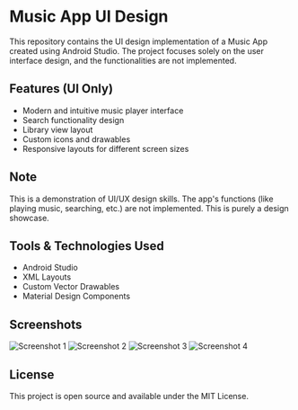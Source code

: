 # Music App UI Design

This repository contains the UI design implementation of a Music App created using Android Studio. The project focuses solely on the user interface design, and the functionalities are not implemented.

## Features (UI Only)
- Modern and intuitive music player interface
- Search functionality design
- Library view layout
- Custom icons and drawables
- Responsive layouts for different screen sizes

## Note
This is a demonstration of UI/UX design skills. The app's functions (like playing music, searching, etc.) are not implemented. This is purely a design showcase.

## Tools & Technologies Used
- Android Studio
- XML Layouts
- Custom Vector Drawables
- Material Design Components

## Screenshots
![Screenshot 1](screenshots/1.jpg)
![Screenshot 2](screenshots/2.jpg)
![Screenshot 3](screenshots/3.jpg)
![Screenshot 4](screenshots/4.jpg)

## License
This project is open source and available under the MIT License.

